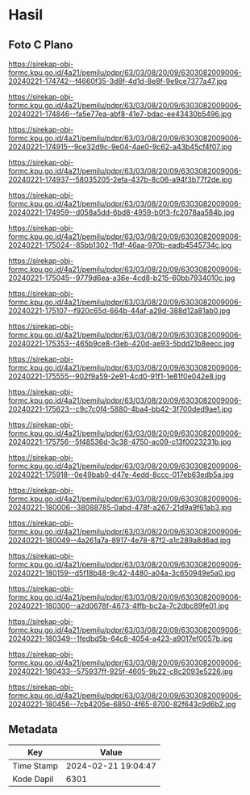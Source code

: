 # Hasil

## Foto C Plano

https://sirekap-obj-formc.kpu.go.id/4a21/pemilu/pdpr/63/03/08/20/09/6303082009006-20240221-174742--f4660f35-3d8f-4d1d-8e8f-9e9ce7377a47.jpg

https://sirekap-obj-formc.kpu.go.id/4a21/pemilu/pdpr/63/03/08/20/09/6303082009006-20240221-174846--fa5e77ea-abf8-41e7-bdac-ee43430b5496.jpg

https://sirekap-obj-formc.kpu.go.id/4a21/pemilu/pdpr/63/03/08/20/09/6303082009006-20240221-174915--9ce32d9c-9e04-4ae0-9c62-a43b45cf4f07.jpg

https://sirekap-obj-formc.kpu.go.id/4a21/pemilu/pdpr/63/03/08/20/09/6303082009006-20240221-174937--58035205-2efa-437b-8c06-a94f3b77f2de.jpg

https://sirekap-obj-formc.kpu.go.id/4a21/pemilu/pdpr/63/03/08/20/09/6303082009006-20240221-174959--d058a5dd-6bd8-4959-b0f3-fc2078aa584b.jpg

https://sirekap-obj-formc.kpu.go.id/4a21/pemilu/pdpr/63/03/08/20/09/6303082009006-20240221-175024--85bb1302-11df-46aa-970b-eadb4545734c.jpg

https://sirekap-obj-formc.kpu.go.id/4a21/pemilu/pdpr/63/03/08/20/09/6303082009006-20240221-175045--9779d6ea-a36e-4cd8-b215-60bb7934010c.jpg

https://sirekap-obj-formc.kpu.go.id/4a21/pemilu/pdpr/63/03/08/20/09/6303082009006-20240221-175107--f920c65d-664b-44af-a29d-388d12a81ab0.jpg

https://sirekap-obj-formc.kpu.go.id/4a21/pemilu/pdpr/63/03/08/20/09/6303082009006-20240221-175353--465b9ce8-f3eb-420d-ae93-5bdd21b8eecc.jpg

https://sirekap-obj-formc.kpu.go.id/4a21/pemilu/pdpr/63/03/08/20/09/6303082009006-20240221-175555--902f9a59-2e91-4cd0-91f1-1e81f0e042e8.jpg

https://sirekap-obj-formc.kpu.go.id/4a21/pemilu/pdpr/63/03/08/20/09/6303082009006-20240221-175623--c9c7c0f4-5880-4ba4-bb42-3f700ded9ae1.jpg

https://sirekap-obj-formc.kpu.go.id/4a21/pemilu/pdpr/63/03/08/20/09/6303082009006-20240221-175756--5f48536d-3c38-4750-ac09-c13f0023231b.jpg

https://sirekap-obj-formc.kpu.go.id/4a21/pemilu/pdpr/63/03/08/20/09/6303082009006-20240221-175918--0e49bab0-d47e-4edd-8ccc-017eb63edb5a.jpg

https://sirekap-obj-formc.kpu.go.id/4a21/pemilu/pdpr/63/03/08/20/09/6303082009006-20240221-180006--38088785-0abd-478f-a267-21d9a9f61ab3.jpg

https://sirekap-obj-formc.kpu.go.id/4a21/pemilu/pdpr/63/03/08/20/09/6303082009006-20240221-180049--4a261a7a-8917-4e78-87f2-a1c289a8d6ad.jpg

https://sirekap-obj-formc.kpu.go.id/4a21/pemilu/pdpr/63/03/08/20/09/6303082009006-20240221-180159--d5f18b48-9c42-4480-a04a-3c650949e5a0.jpg

https://sirekap-obj-formc.kpu.go.id/4a21/pemilu/pdpr/63/03/08/20/09/6303082009006-20240221-180300--a2d0678f-4673-4ffb-bc2a-7c2dbc89fe01.jpg

https://sirekap-obj-formc.kpu.go.id/4a21/pemilu/pdpr/63/03/08/20/09/6303082009006-20240221-180349--1fedbd5b-64c8-4054-a423-a9017ef0057b.jpg

https://sirekap-obj-formc.kpu.go.id/4a21/pemilu/pdpr/63/03/08/20/09/6303082009006-20240221-180433--575937ff-925f-4605-9b22-c8c2093e5226.jpg

https://sirekap-obj-formc.kpu.go.id/4a21/pemilu/pdpr/63/03/08/20/09/6303082009006-20240221-180456--7cb4205e-6850-4f65-8700-82f643c9d6b2.jpg


## Metadata

| Key        | Value               |
| ---------- | ------------------- |
| Time Stamp | 2024-02-21 19:04:47 |
| Kode Dapil | 6301                |



